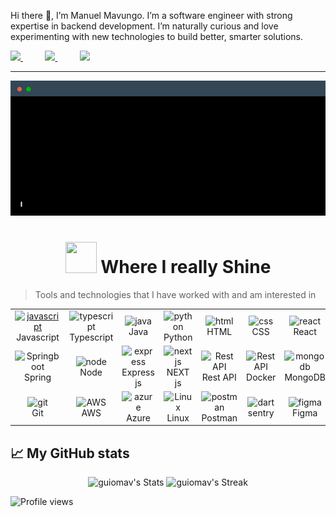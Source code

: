 Hi there 👋, I’m Manuel Mavungo. I’m a software engineer with strong expertise in backend development. I’m naturally curious and love experimenting with new technologies to build better, smarter solutions.


<a href="https://www.linkedin.com/in/manuelmavungo/">
  <img src="https://img.shields.io/badge/Linkedin-%231DA1F2.svg?style=for-the-badge&logo=Linkedin&logoColor=white">
</a>
&nbsp;&nbsp;&nbsp;&nbsp;&nbsp;&nbsp;&nbsp;&nbsp;
<a href="https://manuelmavungo.com/">
  <img src="https://img.shields.io/badge/Portfolio-%230a203d.svg?style=for-the-badge&logo=portfolio&logoColor=black">
</a>
&nbsp;&nbsp;&nbsp;&nbsp;&nbsp;&nbsp;&nbsp;&nbsp;
<a href="https://manuelmavungo.com/resume_manuel_mavungo.pdf">
  <img src="https://img.shields.io/badge/Download-CV-%235e132a.svg?style=for-the-badge&logo=portfolio&logoColor=black">
</a>



-----


<img src="https://github.com/GuioMav/GuioMav/blob/main/terminal.gif" alt="👋 Hi there! I'm Manuel" title="👋 Hi there! I'm Manuel"/>
<div align="justify">


<h1 align="center"><img src="https://media2.giphy.com/media/QssGEmpkyEOhBCb7e1/giphy.gif?cid=ecf05e47a0n3gi1bfqntqmob8g9aid1oyj2wr3ds3mg700bl&rid=giphy.gif" width="50px" height="50px"> Where I really Shine </h1>

> Tools and technologies that I have worked with and am interested in

<table>

    
  <tr>
    <td align="center" width="96">
      <a href="#macropower-tech">
        <img src="https://skillicons.dev/icons?i=javascript" width="48" height="48" alt="javascript" />
      </a>
      <br>Javascript
    </td>
          <td align="center" width="96">
        <img src="https://skillicons.dev/icons?i=typescript" width="48" height="48" alt="typescript" />
      <br>Typescript
    </td>
    <td align="center" width="96">
        <img src="https://skillicons.dev/icons?i=java" width="48" height="48" alt="java" />
      <br>Java
    </td>
    <td align="center"  width="96">
        <img src="https://skillicons.dev/icons?i=python" width="48" height="48" alt="python" />
      <br>Python
    </td>
    <td align="center" width="96">
        <img src="https://skillicons.dev/icons?i=html" width="48" height="48" alt="html" />
      <br>HTML
    </td>
    <td align="center" width="96">
        <img src="https://skillicons.dev/icons?i=css" width="48" height="48" alt="css" />
      <br>CSS
    </td>
    <td align="center" width="96">
        <img src="https://techstack-generator.vercel.app/react-icon.svg" width="65" height="65" alt="react" />
      <br>React
    </td>
          <td align="center" width="96">
        <img src="https://skillicons.dev/icons?i=tailwind" width="48" height="48" alt="tailwind" />
      <br>Tailwind
    </td>
    <td align="center"  width="96">
        <img src="https://skillicons.dev/icons?i=wordpress" width="48" height="48" alt="wordpress" />
      <br>Wordpress
    </td>
  </tr>
  
    
  <tr>
            <td align="center" width="96">
        <img src="https://skillicons.dev/icons?i=spring" width="48" height="48" alt="Springboot" />
      <br>Spring
    </td>
    <td align="center" width="96">
        <img src="https://skillicons.dev/icons?i=nodejs" width="48" height="48" alt="node" />
      <br>Node
    </td>
    <td align="center"  width="96">
        <img src="https://skillicons.dev/icons?i=express" width="48" height="48" alt="express" />
      <br>Express js
    </td>
        <td align="center" width="96">
        <img src="https://skillicons.dev/icons?i=nextjs" width="48" height="48" alt="nextjs" />
      <br>NEXT js
    </td>
   <td align="center" width="96">
        <img src="https://techstack-generator.vercel.app/restapi-icon.svg" width="65" height="65" alt="Rest API" />
      <br>Rest API
    </td>
          <td align="center" width="96">
        <img src="https://techstack-generator.vercel.app/docker-icon.svg" width="65" height="65" alt="Rest API" />
      <br>Docker
    </td>
    <td align="center"  width="96">
        <img src="https://skillicons.dev/icons?i=mongodb" width="48" height="48" alt="mongodb" />
      <br>MongoDB
    </td>
    <td align="center" width="96">
        <img src="https://skillicons.dev/icons?i=postgres" width="48" height="48" alt="postgres" />
      <br>PostgreSQL
    </td>
        <td align="center" width="96">
        <img src="https://skillicons.dev/icons?i=mysql" width="48" height="48" alt="mySQL" />
      <br>MySQL
          </td>
  </tr>

  
   <tr>
    <td align="center" width="96">
        <img src="https://skillicons.dev/icons?i=git" width="48" height="48" alt="git" />
      <br>Git
    </td>
        <td align="center" width="96">
        <img src="https://skillicons.dev/icons?i=aws" width="48" height="48" alt="AWS" />
      <br>AWS
    </td>
    <td align="center" width="96">
        <img src="https://skillicons.dev/icons?i=azure" width="48" height="48" alt="azure" />
      <br>Azure
    </td>
            <td align="center" width="96">
        <img src="https://skillicons.dev/icons?i=linux" width="48" height="48" alt="Linux" />
      <br>Linux
    </td>
    <td align="center" width="96">
        <img src="https://skillicons.dev/icons?i=postman" width="48" height="48" alt="postman" />
      <br>Postman
    </td>
    <td align="center" width="96">
        <img src="https://skillicons.dev/icons?i=sentry" width="48" height="48" alt="dart" />
      <br>sentry
    </td>
    <td align="center" width="96">
        <img src="https://skillicons.dev/icons?i=figma" width="48" height="48" alt="figma" />
      <br>Figma
    </td>
    <td align="center" width="96">
        <img src="https://skillicons.dev/icons?i=supabase" width="48" height="48" alt="supabase" />
      <br>Supabase
    </td>
    <td align="center" width="96">
        <img src="https://skillicons.dev/icons?i=github" width="48" height="48" alt="github" />
      <br>GitHub
    </td>
  </tr>
 <tr>
 </tr>
</table>

## 📈 My GitHub stats

<div class="badges-githubstats">
  <p align="center">
    <img src="https://github-readme-stats.vercel.app/api?username=guiomav&theme=aura&show_icons=true&hide_border=true&count_private=true" alt="guiomav's Stats" height="165">
    <img src="https://github-readme-streak-stats.herokuapp.com/?user=guiomav&theme=aura&hide_border=true" alt="guiomav's Streak" height="165">
  </p>
</div>


![Profile views](https://komarev.com/ghpvc/?username=guiomav&label=Profile%20views&color=60598F&style=flat)
